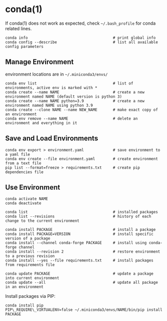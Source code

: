 # conda(1)

If conda(1) does not work as expected, check `~/.bash_profile` for conda related lines.

    conda info                                      # print global info
    conda config --describe                         # list all available config parameters

## Manage Environment

  environment locations are in `~/.miniconda3/envs/`

    conda env list                                  # list of environments, active env is marked with *
    conda create --name NAME                        # create a new environment named NAME (default version is python 3)
    conda create --name NAME python=3.9             # create a new environment named NAME using python 3.9
    conda create --clone NAME --name NEW_NAME       # make exact copy of an environment
    conda env remove --name NAME                    # delete an environment and everything in it

## Save and Load Environments

    conda env export > environment.yaml             # save environment to a yaml file
    conda env create --file environment.yaml        # create environment from a text file
    pip list --format=freeze > requirements.txt     # create pip dependencies file

## Use Environment

    conda activate NAME
    conda deactivate

    conda list                                      # installed packages
    conda list --revisions                          # history of each change to the current environment

    conda install PACKAGE                           # install a package
    conda install PACKAGE=VERSION                   # install specific version of a package
    conda install --channel conda-forge PACKAGE     # install using conda-forge channel
    conda install --revision 2                      # restore environment to a previous revision
    conda install --yes --file requirements.txt     # install packages from requirements file

    conda update PACKAGE                            # update a package into current environment
    conda update --all                              # update all package in an environment

Install packages via PIP:

    conda install pip
    PIP\_REQUIRE\_VIRTUALENV=false ~/.miniconda3/envs/NAME/bin/pip install PACKAGE

